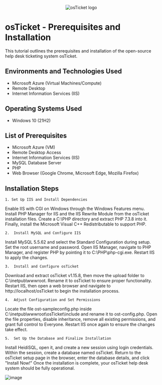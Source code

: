 <p align="center">
<img src="https://i.imgur.com/Clzj7Xs.png" alt="osTicket logo"/>
</p>

<h1>osTicket - Prerequisites and Installation</h1>
This tutorial outlines the prerequisites and installation of the open-source help desk ticketing system osTicket.<br />

<h2>Environments and Technologies Used</h2>

- Microsoft Azure (Virtual Machines/Compute)
- Remote Desktop
- Internet Information Services (IIS)

<h2>Operating Systems Used </h2>

- Windows 10</b> (21H2)

<h2>List of Prerequisites</h2>

- Microsoft Azure (VM)
- Remote Desktop Access
- Internet Information Services (IIS)
- MySQL Database Server
- PHP
- Web Browser (Google Chrome, Microsoft Edge, Mozilla Firefox)

<h2>Installation Steps</h2>

    1. Set Up IIS and Install Dependencies

Enable IIS with CGI on Windows through the Windows Features menu. Install PHP Manager for IIS and the IIS Rewrite Module from the osTicket installation files. Create a C:\PHP directory and extract PHP 7.3.8 into it. Finally, install the Microsoft Visual C++ Redistributable to support PHP.

    2.  Install MySQL and Configure IIS

Install MySQL 5.5.62 and select the Standard Configuration during setup. Set the root username and password. Open IIS Manager, navigate to PHP Manager, and register PHP by pointing it to C:\PHP\php-cgi.exe. Restart IIS to apply the changes.

    3.  Install and Configure osTicket

Download and extract osTicket v1.15.8, then move the upload folder to C:\inetpub\wwwroot. Rename it to osTicket to ensure proper functionality. Restart IIS, then open a web browser and navigate to http://localhost/osTicket to begin the installation process.

    4.  Adjust Configuration and Set Permissions

Locate the file ost-sampleconfig.php inside C:\inetpub\wwwroot\osTicket\include and rename it to ost-config.php. Open the file properties, disable inheritance, remove all existing permissions, and grant full control to Everyone. Restart IIS once again to ensure the changes take effect.

    5.  Set Up the Database and Finalize Installation

Install HeidiSQL, open it, and create a new session using login credentials. Within the session, create a database named osTicket. Return to the osTicket setup page in the browser, enter the database details, and click "Install Now!" Once the installation is complete, your osTicket help desk system should be fully operational.

![image](https://github.com/user-attachments/assets/25d56681-c818-4f1d-9946-b6e7248ad0d9)
